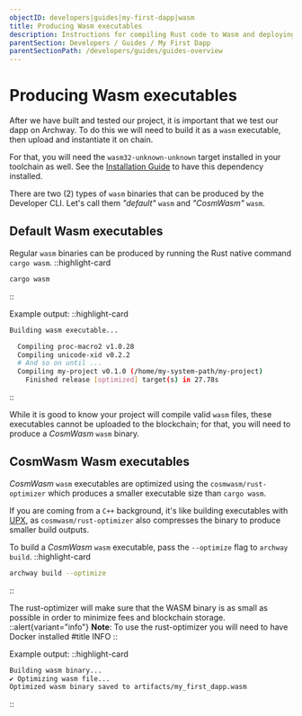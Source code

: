 ```yaml
---
objectID: developers|guides|my-first-dapp|wasm
title: Producing Wasm executables
description: Instructions for compiling Rust code to Wasm and deploying the resulting smart contract on the Archway Network
parentSection: Developers / Guides / My First Dapp
parentSectionPath: /developers/guides/guides-overview
---
```


# Producing Wasm executables

After we have built and tested our project, it is important that we test our dapp on Archway. To do this we will need to build it as a `wasm` executable, then upload and instantiate it on chain.

For that, you will need the `wasm32-unknown-unknown` target installed in your toolchain as well. See the [Installation Guide](/developers/getting-started/install#wasm32) to have this dependency installed.


There are two (2) types of `wasm` binaries that can be produced by the Developer CLI. Let's call them _"default"_ `wasm` and _"CosmWasm"_ `wasm`.

## Default Wasm executables

Regular `wasm` binaries can be produced by running the Rust native command `cargo wasm`.
::highlight-card

```bash
cargo wasm
```
::


Example output:
::highlight-card

```bash
Building wasm executable...

  Compiling proc-macro2 v1.0.28
  Compiling unicode-xid v0.2.2
  # And so on until ...
  Compiling my-project v0.1.0 (/home/my-system-path/my-project)
    Finished release [optimized] target(s) in 27.78s
```

::

While it is good to know your project will compile valid `wasm` files, these executables cannot be uploaded to the blockchain; for that, you will need to produce a _CosmWasm_ `wasm` binary.

## CosmWasm Wasm executables

_CosmWasm_ `wasm` executables are optimized using the `cosmwasm/rust-optimizer` which produces a smaller executable size than `cargo wasm`.

If you are coming from a `C++` background, it's like building executables with <a href="https://upx.github.io/" target="_blank" >UPX<a>, as `cosmwasm/rust-optimizer` also compresses the binary to produce smaller build outputs.

To build a _CosmWasm_ `wasm` executable, pass the `--optimize` flag to `archway build`.
::highlight-card

```bash
archway build --optimize
```

::

The rust-optimizer will make sure that the WASM binary is as small as possible in order to minimize fees and blockchain storage.
::alert{variant="info"}
**Note**: To use the rust-optimizer you will need to have Docker installed
#title
INFO
::

Example output:
::highlight-card

```bash
Building wasm binary...
✔ Optimizing wasm file...
Optimized wasm binary saved to artifacts/my_first_dapp.wasm
```

::
